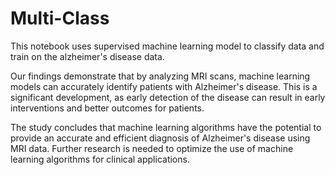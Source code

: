 # Multi-Class


This notebook uses supervised machine learning model to classify data and train on the alzheimer's disease data.

Our findings demonstrate that by analyzing MRI scans, machine learning models can accurately identify patients with Alzheimer's disease. 
This is a significant development, as early detection of the disease can result in early interventions and better outcomes for patients.


The study concludes that machine learning algorithms have the potential to provide an accurate and efficient diagnosis of Alzheimer's disease using MRI data. Further research is needed to optimize the use of machine learning algorithms for clinical applications.
